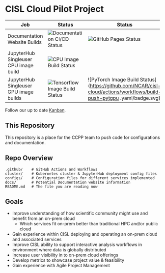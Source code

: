 # CISL Cloud Pilot Project
| Job | Status | Status |
|---|---|---|
| Documentation Website Builds | ![Documentation CI/CD Status](https://github.com/NCAR/cisl-cloud/actions/workflows/docs-cicd.yaml/badge.svg) | ![GitHub Pages Status](https://github.com/NCAR/cisl-cloud/actions/workflows/pages/pages-build-deployment/badge.svg) |
| JupyterHub Singleuser CPU image build | ![CPU Image Build Status](https://github.com/NCAR/cisl-cloud/actions/workflows/build-push-basenb.yaml/badge.svg) |
| JupyterHub Singleuser GPU image builds | ![Tensorflow Image Build Status](https://github.com/NCAR/cisl-cloud/actions/workflows/build-push-tfgpu.yaml/badge.svg) | ![PyTorch Image Build Status](https://github.com/NCAR/cisl-cloud/actions/workflows/build-push-pytgpu .yaml/badge.svg) |

Follow our up to date [Kanban](https://jira.ucar.edu/secure/RapidBoard.jspa?rapidView=220&projectKey=CCPP).

## This Repository

This repository is a place for the CCPP team to push code for configurations and documentation.

## Repo Overview

    .github/    # GitHub Actions and Workflows
    cluster/    # Kubernetes cluster & JupyterHub deployment config files
    configs/    # Configuration files for different services implemented
    docs/       # Potential Documentation website information
    README.md   # The file you are reading now

## Goals
* Improve understanding of how scientific community might use and benefit from an on-prem cloud
    * Which services fit on-prem better than traditional HPC and/or public cloud
* Gain experience within CISL deploying and operating an on-prem cloud and associated services
* Improve CISL ability to support interactive analysis workflows in environment where data is globally distributed
* Increase user visibility in to on-prem cloud offerings
* Develop metrics to showcase project value & feasibility
* Gain experience with Agile Project Management